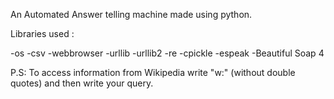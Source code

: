 An Automated Answer telling machine made using python.

Libraries used :

-os
-csv
-webbrowser
-urllib
-urllib2
-re
-cpickle
-espeak
-Beautiful Soap 4

P.S:
To access information from Wikipedia write "w:" (without double quotes) and then write your query.

